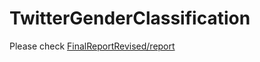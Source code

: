 # TwitterGenderClassification
Please check [FinalReportRevised/report](https://github.com/stormmax/TwitterGenderClassification/blob/master/FinalReportRevised/report.pdf)

